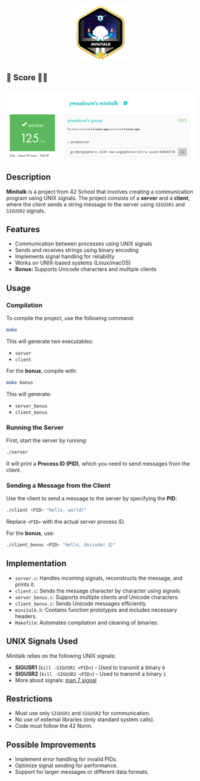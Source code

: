 <p align="center">
  <img src="https://github.com/maaloum-yassine/42/blob/main/logo_project42/minitalkm.png" alt="Push_swap 42 project badge"/>
</p>

## 🎥 Score 🥇✅
<p align="center">
  <img src="https://github.com/maaloum-yassine/42/blob/main/score/minitalk42.png" alt="Score 42 project 115"/>
</p>


## Description
**Minitalk** is a project from 42 School that involves creating a communication program using UNIX signals. The project consists of a **server** and a **client**, where the client sends a string message to the server using `SIGUSR1` and `SIGUSR2` signals.

## Features
- Communication between processes using UNIX signals
- Sends and receives strings using binary encoding
- Implements signal handling for reliability
- Works on UNIX-based systems (Linux/macOS)
- **Bonus:** Supports Unicode characters and multiple clients

## Usage
### Compilation
To compile the project, use the following command:
```sh
make
```
This will generate two executables:
- `server`
- `client`

For the **bonus**, compile with:
```sh
make bonus
```
This will generate:
- `server_bonus`
- `client_bonus`

### Running the Server
First, start the server by running:
```sh
./server
```
It will print a **Process ID (PID)**, which you need to send messages from the client.

### Sending a Message from the Client
Use the client to send a message to the server by specifying the **PID**:
```sh
./client <PID> "Hello, world!"
```
Replace `<PID>` with the actual server process ID.

For the **bonus**, use:
```sh
./client_bonus <PID> "Hello, Unicode! 😊"
```

## Implementation
- `server.c`: Handles incoming signals, reconstructs the message, and prints it.
- `client.c`: Sends the message character by character using signals.
- `server_bonus.c`: Supports multiple clients and Unicode characters.
- `client_bonus.c`: Sends Unicode messages efficiently.
- `minitalk.h`: Contains function prototypes and includes necessary headers.
- `Makefile`: Automates compilation and cleaning of binaries.

## UNIX Signals Used
Minitalk relies on the following UNIX signals:
- **SIGUSR1** (`kill -SIGUSR1 <PID>`) - Used to transmit a binary `0`
- **SIGUSR2** (`kill -SIGUSR2 <PID>`) - Used to transmit a binary `1`
- More about signals: [man 7 signal](https://man7.org/linux/man-pages/man7/signal.7.html)

## Restrictions
- Must use only `SIGUSR1` and `SIGUSR2` for communication.
- No use of external libraries (only standard system calls).
- Code must follow the 42 Norm.

## Possible Improvements
- Implement error handling for invalid PIDs.
- Optimize signal sending for performance.
- Support for larger messages or different data formats.

